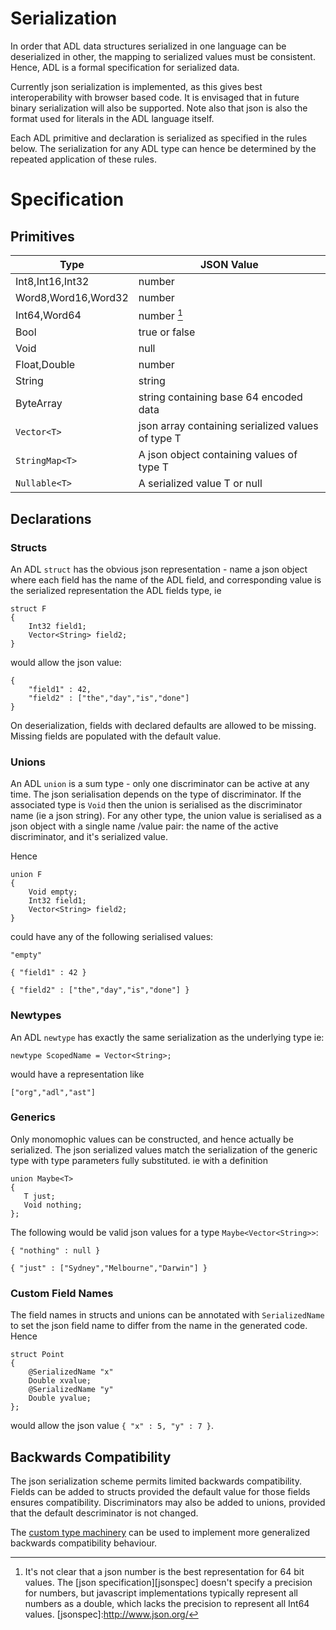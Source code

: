 # Serialization

In order that ADL data structures serialized in one language can be
deserialized in other, the mapping to serialized values must be
consistent. Hence, ADL is a formal specification for serialized data.

Currently json serialization is implemented, as this gives best
interoperability with browser based code.  It is envisaged that in
future binary serialization will also be supported. Note also that
json is also the format used for literals in the ADL language itself.

Each ADL primitive and declaration is serialized as specified in
the rules below. The serialization for any ADL type can hence be
determined by the repeated application of these rules.

# Specification

## Primitives

| Type                         | JSON Value                                             |
|------------------------------|--------------------------------------------------------|
| Int8,Int16,Int32             | number                                                 |
| Word8,Word16,Word32          | number                                                 |
| Int64,Word64                 | number [^1]                                            |
| Bool                         | true or false                                          |
| Void                         | null                                                   |
| Float,Double                 | number                                                 |
| String                       | string                                                 |
| ByteArray                    | string containing base 64 encoded data                 |
| `Vector<T>`                    | json array containing serialized values of type T      |
| `StringMap<T>`                 | A json object containing values of type T              |
| `Nullable<T>`                  | A serialized value T or null                           |

[^1]: It's not clear that a json number is the best representation for
64 bit values. The [json specification][jsonspec] doesn't specify a
precision for numbers, but javascript implementations typically
represent all numbers as a double, which lacks the precision to
represent all Int64 values.
[jsonspec]:http://www.json.org/

## Declarations

### Structs

An ADL `struct` has the obvious json representation - name a
json object where each field has the name of the ADL field, and
corresponding value is the serialized representation the ADL fields
type, ie

```
struct F
{
    Int32 field1;
    Vector<String> field2;
}
```

would allow the json value:

```
{
    "field1" : 42,
    "field2" : ["the","day","is","done"]
}
```

On deserialization, fields with declared defaults are allowed to be missing. Missing fields
are populated with the default value.

### Unions

An ADL `union` is a sum type - only one discriminator can be active at any
time. The json serialisation depends on the type of discriminator. If
the associated type is `Void` then the union is serialised as the discriminator name
(ie a json string). For any other type, the union value is serialised as
a json object with a single name /value pair: the name of the active
discriminator, and it's serialized value.

Hence

```
union F
{
    Void empty;
    Int32 field1;
    Vector<String> field2;
}
```

could have any of the following serialised values:

```
"empty"

{ "field1" : 42 }

{ "field2" : ["the","day","is","done"] }
```

### Newtypes

An ADL `newtype` has exactly the same serialization as the
underlying type ie:

```
newtype ScopedName = Vector<String>;
```

would have a representation like

```
["org","adl","ast"]
```

### Generics

Only monomophic values can be constructed, and hence actually be serialized.
The json serialized values match the serialization of the generic type with
type parameters fully substituted. ie with a definition

```
union Maybe<T>
{
   T just;
   Void nothing;
};
```

The following would be valid json values for a type `Maybe<Vector<String>>`:

```
{ "nothing" : null }

{ "just" : ["Sydney","Melbourne","Darwin"] }
```

### Custom Field Names

The field names in structs and unions can be annotated with `SerializedName` to set the json field
name to differ from the name in the generated code. Hence

```
struct Point
{
    @SerializedName "x"
    Double xvalue;
    @SerializedName "y"
    Double yvalue;
};
```

would allow the json value `{ "x" : 5, "y" : 7 }`.

## Backwards Compatibility

The json serialization scheme permits limited backwards compatibility. Fields can be added to structs
provided the default value for those fields ensures compatibility. Discriminators may also be added to unions,
provided that the default descriminator is not changed.

The [custom type machinery](./custom-types.md) can be used to implement more generalized backwards compatibility behaviour.





